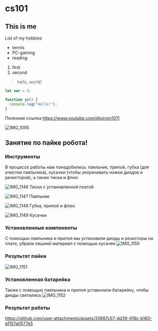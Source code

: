 # cs101
## This is me
List of my hobbies
* tennis
* PC-gaming
* reading
1. first
2. second
> hello, world!
```javascript
let var = 0;

function yo() {
  console.log("Hello!");
}
```

Полезная ссылка
https://www.youtube.com/@xinxin1011

![IMG_1095](https://github.com/user-attachments/assets/2940ca6a-08b6-4191-8943-692259fb9e67)

## Занятие по пайке робота!
### Инструменты
В процессе работы нам понадобились: паяльник, припой, губка (для очистки паяльника), кусачки (чтобы укорачивать ножки диодов и резисторов), а также тиски и флюс

![IMG_1146](https://github.com/user-attachments/assets/9be730c8-5ff6-46bd-af29-8acb1d884321)
Тиски с установленной платой

![IMG_1147](https://github.com/user-attachments/assets/c24ed9a7-7a3d-43f4-89b7-739a6b9aa1fb)
Паяльник

![IMG_1148](https://github.com/user-attachments/assets/e5007f85-bbf6-49e4-b353-501bcdef64b4)
Губка, припой и флюс

![IMG_1149](https://github.com/user-attachments/assets/f604479e-00b7-4a80-9708-8e331499ff80)
Кусачки

### Установленные компоненты
С помощью паяльника и припоя мы установили диоды и резисторы на плате, убрали лишний материал с помощью кусачек
![IMG_1150](https://github.com/user-attachments/assets/30b3f479-6138-4fb0-b6b1-e240f5703c2b)
### Результат пайки
![IMG_1151](https://github.com/user-attachments/assets/bf4ed39a-6ae9-41a5-846e-4aac3f9f1bf1)
### Установленная батарейка
Также с помощью паяльника и припоя уставноили батарейку, чтобы диоды светились
![IMG_1152](https://github.com/user-attachments/assets/43d52c8d-d206-4a5e-bf6c-09475f9f74fe)
### Результат работы
https://github.com/user-attachments/assets/33687c57-dd39-418c-b160-ef157a0577e5

